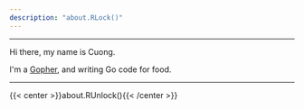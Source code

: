 ```yaml
---
description: "about.RLock()"
---
```


---

Hi there, my name is Cuong.

I'm a [Gopher](https://golang.org/doc/faq#history), and writing Go code for food.

---

{{< center >}}about.RUnlock(){{< /center >}}
